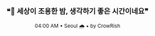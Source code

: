 <div align="center">

<br>

<h3>❝🌙 세상이 조용한 밤, 생각하기 좋은 시간이네요❞</h3>

<sub>04:00 AM • Seoul 🌧️ • by CrowRish</sub>

<br>

</div>